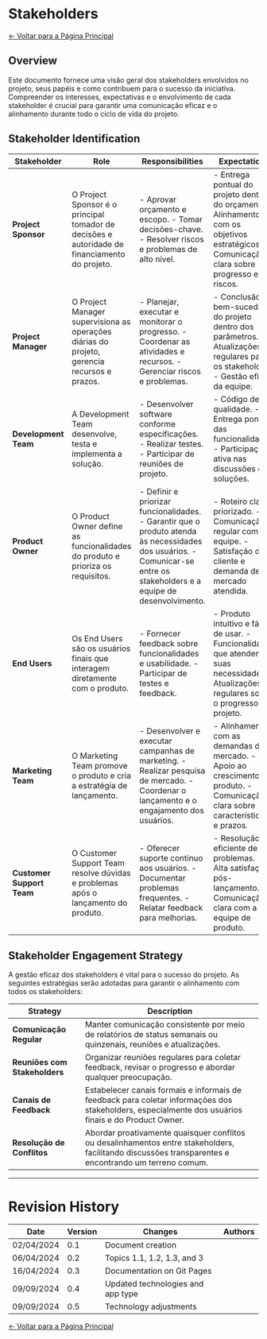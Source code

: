 
# Stakeholders

[← Voltar para a Página Principal](../index.md)

## Overview

Este documento fornece uma visão geral dos stakeholders envolvidos no projeto, seus papéis e como contribuem para o sucesso da iniciativa. Compreender os interesses, expectativas e o envolvimento de cada stakeholder é crucial para garantir uma comunicação eficaz e o alinhamento durante todo o ciclo de vida do projeto.

## Stakeholder Identification

| **Stakeholder**           | **Role**                                                                                  | **Responsibilities**                                                                                                                                                   | **Expectations**                                                                                                                                |
| ------------------------------- | ----------------------------------------------------------------------------------------------- | ---------------------------------------------------------------------------------------------------------------------------------------------------------------------------- | ----------------------------------------------------------------------------------------------------------------------------------------------------- |
| **Project Sponsor**       | O Project Sponsor é o principal tomador de decisões e autoridade de financiamento do projeto. | - Aprovar orçamento e escopo.  - Tomar decisões-chave.  - Resolver riscos e problemas de alto nível.                                                                      | - Entrega pontual do projeto dentro do orçamento.  - Alinhamento com os objetivos estratégicos.  - Comunicação clara sobre progresso e riscos.    |
| **Project Manager**       | O Project Manager supervisiona as operações diárias do projeto, gerencia recursos e prazos.  | - Planejar, executar e monitorar o progresso.  - Coordenar as atividades e recursos.  - Gerenciar riscos e problemas.                                                        | - Conclusão bem-sucedida do projeto dentro dos parâmetros.  - Atualizações regulares para os stakeholders.  - Gestão eficaz da equipe.           |
| **Development Team**      | A Development Team desenvolve, testa e implementa a solução.                                  | - Desenvolver software conforme especificações.  - Realizar testes.  - Participar de reuniões de projeto.                                                                 | - Código de alta qualidade.  - Entrega pontual das funcionalidades.  - Participação ativa nas discussões e soluções.                            |
| **Product Owner**         | O Product Owner define as funcionalidades do produto e prioriza os requisitos.                  | - Definir e priorizar funcionalidades.  - Garantir que o produto atenda às necessidades dos usuários.  - Comunicar-se entre os stakeholders e a equipe de desenvolvimento. | - Roteiro claro e priorizado.  - Comunicação regular com a equipe.  - Satisfação do cliente e demanda de mercado atendida.                        |
| **End Users**             | Os End Users são os usuários finais que interagem diretamente com o produto.                  | - Fornecer feedback sobre funcionalidades e usabilidade.  - Participar de testes e feedback.                                                                                 | - Produto intuitivo e fácil de usar.  - Funcionalidades que atendem às suas necessidades.  - Atualizações regulares sobre o progresso do projeto. |
| **Marketing Team**        | O Marketing Team promove o produto e cria a estratégia de lançamento.                         | - Desenvolver e executar campanhas de marketing.  - Realizar pesquisa de mercado.  - Coordenar o lançamento e o engajamento dos usuários.                                  | - Alinhamento com as demandas do mercado.  - Apoio ao crescimento do produto.  - Comunicação clara sobre características e prazos.                 |
| **Customer Support Team** | O Customer Support Team resolve dúvidas e problemas após o lançamento do produto.            | - Oferecer suporte contínuo aos usuários.  - Documentar problemas frequentes.  - Relatar feedback para melhorias.                                                          | - Resolução eficiente de problemas.  - Alta satisfação pós-lançamento.  - Comunicação clara com a equipe de produto.                          |

## Stakeholder Engagement Strategy

A gestão eficaz dos stakeholders é vital para o sucesso do projeto. As seguintes estratégias serão adotadas para garantir o alinhamento com todos os stakeholders:

| **Strategy**                   | **Description**                                                                                                                                  |
| ------------------------------------ | ------------------------------------------------------------------------------------------------------------------------------------------------------ |
| **Comunicação Regular**      | Manter comunicação consistente por meio de relatórios de status semanais ou quinzenais, reuniões e atualizações.                                 |
| **Reuniões com Stakeholders** | Organizar reuniões regulares para coletar feedback, revisar o progresso e abordar qualquer preocupação.                                             |
| **Canais de Feedback**         | Estabelecer canais formais e informais de feedback para coletar informações dos stakeholders, especialmente dos usuários finais e do Product Owner. |
| **Resolução de Conflitos**   | Abordar proativamente quaisquer conflitos ou desalinhamentos entre stakeholders, facilitando discussões transparentes e encontrando um terreno comum. |

---

# Revision History

| Date       | Version | Changes                           | Authors |
| ---------- | ------- | --------------------------------- | ------- |
| 02/04/2024 | 0.1     | Document creation                 |         |
| 06/04/2024 | 0.2     | Topics 1.1, 1.2, 1.3, and 3       |         |
| 16/04/2024 | 0.3     | Documentation on Git Pages        |         |
| 09/09/2024 | 0.4     | Updated technologies and app type |         |
| 09/09/2024 | 0.5     | Technology adjustments            |         |

[← Voltar para a Página Principal](../index.md)
